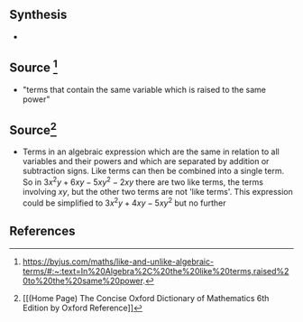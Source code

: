 ## Synthesis
- 
## Source [^1]
- "terms that contain the same variable which is raised to the same power"

## Source[^2]
- Terms in an algebraic expression which are the same in relation to all variables and their powers and which are separated by addition or subtraction signs. Like terms can then be combined into a single term. So in $3x^2y + 6xy -5xy^2-2xy$ there are two like terms, the terms involving $xy$, but the other two terms are not 'like terms'. This expression could be simplified to $3x^2y+4xy-5xy^2$ but no further
## References

[^1]: https://byjus.com/maths/like-and-unlike-algebraic-terms/#:~:text=In%20Algebra%2C%20the%20like%20terms,raised%20to%20the%20same%20power.
[^2]: [[(Home Page) The Concise Oxford Dictionary of Mathematics 6th Edition by Oxford Reference]]